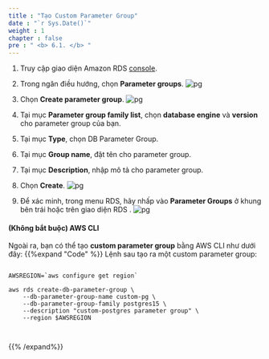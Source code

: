 ```yaml
---
title : "Tạo Custom Parameter Group"
date : "`r Sys.Date()`"
weight : 1
chapter : false
pre : " <b> 6.1. </b> "
---
```


1. Truy cập giao diện Amazon RDS [console](https://console.aws.amazon.com/rds/home#databases).
2. Trong ngăn điều hướng, chọn **Parameter groups**.
![pg](/images/6/1/1.png)

3. Chọn **Create parameter group**.
![pg](/images/6/1/2.png)

4. Tại mục **Parameter group family list**, chọn **database engine** và **version** cho parameter group của bạn.
5. Tại mục **Type**, chọn DB Parameter Group.
6. Tại mục **Group name**, đặt tên cho parameter group.
7. Tại mục **Description**, nhập mô tả cho parameter group.
8. Chọn **Create**.
![pg](/images/6/1/3.png)

9. Để xác minh, trong menu RDS, hãy nhấp vào **Parameter Groups** ở khung bên trái hoặc trên giao diện RDS .
![pg](/images/6/1/4.png)

#### (Không bắt buộc) AWS CLI

Ngoài ra, bạn có thể tạo **custom parameter group** bằng AWS CLI như dưới đây:
{{%expand "Code" %}}
Lệnh sau tạo ra một custom parameter group:

```

AWSREGION=`aws configure get region`

aws rds create-db-parameter-group \
	--db-parameter-group-name custom-pg \
	--db-parameter-group-family postgres15 \
	--description "custom-postgres parameter group" \
	--region $AWSREGION



```
{{% /expand%}}